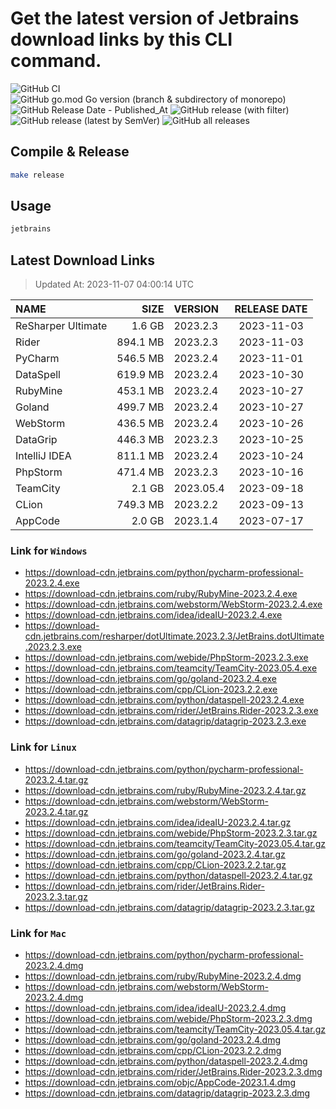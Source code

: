 # Get the latest version of Jetbrains download links by this CLI command.

![GitHub CI](https://github.com/designinlife/jetbrains/actions/workflows/ci.yml/badge.svg)
![GitHub go.mod Go version (branch & subdirectory of monorepo)](https://img.shields.io/github/go-mod/go-version/designinlife/jetbrains/master)
![GitHub Release Date - Published_At](https://img.shields.io/github/release-date/designinlife/jetbrains)
![GitHub release (with filter)](https://img.shields.io/github/v/release/designinlife/jetbrains)
![GitHub release (latest by SemVer)](https://img.shields.io/github/downloads/designinlife/jetbrains/v1.1.10/total)
![GitHub all releases](https://img.shields.io/github/downloads/designinlife/jetbrains/total)

## Compile & Release

```bash
make release
```

## Usage

```bash
jetbrains
```

## Latest Download Links

> Updated At: 2023-11-07 04:00:14 UTC

| NAME | SIZE | VERSION | RELEASE DATE |
| :-- | --: | :-- | :--: |
| ReSharper Ultimate | 1.6 GB | 2023.2.3 | 2023-11-03 |
| Rider | 894.1 MB | 2023.2.3 | 2023-11-03 |
| PyCharm | 546.5 MB | 2023.2.4 | 2023-11-01 |
| DataSpell | 619.9 MB | 2023.2.4 | 2023-10-30 |
| RubyMine | 453.1 MB | 2023.2.4 | 2023-10-27 |
| Goland | 499.7 MB | 2023.2.4 | 2023-10-27 |
| WebStorm | 436.5 MB | 2023.2.4 | 2023-10-26 |
| DataGrip | 446.3 MB | 2023.2.3 | 2023-10-25 |
| IntelliJ IDEA | 811.1 MB | 2023.2.4 | 2023-10-24 |
| PhpStorm | 471.4 MB | 2023.2.3 | 2023-10-16 |
| TeamCity | 2.1 GB | 2023.05.4 | 2023-09-18 |
| CLion | 749.3 MB | 2023.2.2 | 2023-09-13 |
| AppCode | 2.0 GB | 2023.1.4 | 2023-07-17 |

### Link for `Windows`

* <https://download-cdn.jetbrains.com/python/pycharm-professional-2023.2.4.exe>
* <https://download-cdn.jetbrains.com/ruby/RubyMine-2023.2.4.exe>
* <https://download-cdn.jetbrains.com/webstorm/WebStorm-2023.2.4.exe>
* <https://download-cdn.jetbrains.com/idea/ideaIU-2023.2.4.exe>
* <https://download-cdn.jetbrains.com/resharper/dotUltimate.2023.2.3/JetBrains.dotUltimate.2023.2.3.exe>
* <https://download-cdn.jetbrains.com/webide/PhpStorm-2023.2.3.exe>
* <https://download-cdn.jetbrains.com/teamcity/TeamCity-2023.05.4.exe>
* <https://download-cdn.jetbrains.com/go/goland-2023.2.4.exe>
* <https://download-cdn.jetbrains.com/cpp/CLion-2023.2.2.exe>
* <https://download-cdn.jetbrains.com/python/dataspell-2023.2.4.exe>
* <https://download-cdn.jetbrains.com/rider/JetBrains.Rider-2023.2.3.exe>
* <https://download-cdn.jetbrains.com/datagrip/datagrip-2023.2.3.exe>

### Link for `Linux`

* <https://download-cdn.jetbrains.com/python/pycharm-professional-2023.2.4.tar.gz>
* <https://download-cdn.jetbrains.com/ruby/RubyMine-2023.2.4.tar.gz>
* <https://download-cdn.jetbrains.com/webstorm/WebStorm-2023.2.4.tar.gz>
* <https://download-cdn.jetbrains.com/idea/ideaIU-2023.2.4.tar.gz>
* <https://download-cdn.jetbrains.com/webide/PhpStorm-2023.2.3.tar.gz>
* <https://download-cdn.jetbrains.com/teamcity/TeamCity-2023.05.4.tar.gz>
* <https://download-cdn.jetbrains.com/go/goland-2023.2.4.tar.gz>
* <https://download-cdn.jetbrains.com/cpp/CLion-2023.2.2.tar.gz>
* <https://download-cdn.jetbrains.com/python/dataspell-2023.2.4.tar.gz>
* <https://download-cdn.jetbrains.com/rider/JetBrains.Rider-2023.2.3.tar.gz>
* <https://download-cdn.jetbrains.com/datagrip/datagrip-2023.2.3.tar.gz>

### Link for `Mac`

* <https://download-cdn.jetbrains.com/python/pycharm-professional-2023.2.4.dmg>
* <https://download-cdn.jetbrains.com/ruby/RubyMine-2023.2.4.dmg>
* <https://download-cdn.jetbrains.com/webstorm/WebStorm-2023.2.4.dmg>
* <https://download-cdn.jetbrains.com/idea/ideaIU-2023.2.4.dmg>
* <https://download-cdn.jetbrains.com/webide/PhpStorm-2023.2.3.dmg>
* <https://download-cdn.jetbrains.com/teamcity/TeamCity-2023.05.4.tar.gz>
* <https://download-cdn.jetbrains.com/go/goland-2023.2.4.dmg>
* <https://download-cdn.jetbrains.com/cpp/CLion-2023.2.2.dmg>
* <https://download-cdn.jetbrains.com/python/dataspell-2023.2.4.dmg>
* <https://download-cdn.jetbrains.com/rider/JetBrains.Rider-2023.2.3.dmg>
* <https://download-cdn.jetbrains.com/objc/AppCode-2023.1.4.dmg>
* <https://download-cdn.jetbrains.com/datagrip/datagrip-2023.2.3.dmg>
